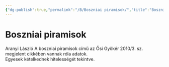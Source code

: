 ```yaml
---
{"dg-publish":true,"permalink":"/B/Boszniai piramisok/","title":"Boszniai piramisok","tags":["dg_uploaded"],"created":"2023-11-21T10:09","updated":"2023-11-21T10:09"}
---
```



# Boszniai piramisok

Aranyi László A boszniai piramisok című az Ősi Gyökér 2010/3. sz. megjelent cikkében vannak róla adatok.  
Egyesek kételkednek hitelességét tekintve.  